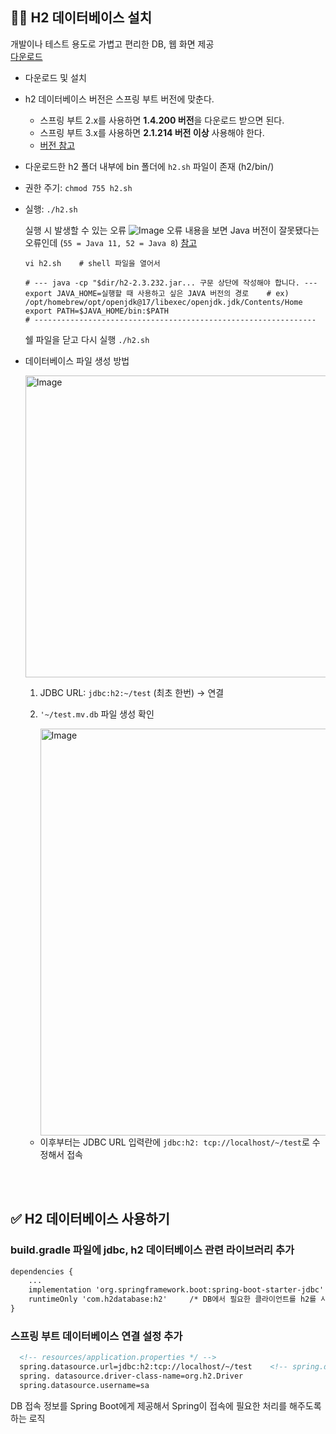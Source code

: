 ## 🧑‍💻 H2 데이터베이스 설치
개발이나 테스트 용도로 가볍고 편리한 DB, 웹 화면 제공 <br />
[다운로드](https://www.h2database.com) <br />
- 다운로드 및 설치
- h2 데이터베이스 버전은 스프링 부트 버전에 맞춘다.
  - 스프링 부트 2.x를 사용하면 **1.4.200 버전**을 다운로드 받으면 된다.
  - 스프링 부트 3.x를 사용하면 **2.1.214 버전 이상** 사용해야 한다.
  - [버전 참고](https://www.h2database.com/html/download-archive.html)
- 다운로드한 h2 폴더 내부에 bin 폴더에 `h2.sh` 파일이 존재 (h2/bin/)
- 권한 주기: `chmod 755 h2.sh`
- 실행: `./h2.sh`

  실행 시 발생할 수 있는 오류
    ![Image](https://github.com/user-attachments/assets/f87c31f2-2eff-4fa0-bd21-43aec234e436)
  오류 내용을 보면 Java 버전이 잘못됐다는 오류인데 (`55 = Java 11, 52 = Java 8`) [참고](https://www.inflearn.com/community/questions/53693/jar-%EC%9D%84-%EC%8B%A4%ED%96%89%ED%95%A0%EB%95%8C-%EC%97%90%EB%9F%AC%EA%B0%80-%EB%B0%9C%EC%83%9D%ED%95%B4%EC%9A%94?srsltid=AfmBOorsVl6Y_udIqSIE1hRH1FOW3HsIF4WFTxonhdCp5_5tOFf6B1d_)
  ``` shell
  vi h2.sh    # shell 파일을 열어서
  
  # --- java -cp "$dir/h2-2.3.232.jar... 구문 상단에 작성해야 합니다. ---
  export JAVA_HOME=실행할 때 사용하고 싶은 JAVA 버전의 경로    # ex) /opt/homebrew/opt/openjdk@17/libexec/openjdk.jdk/Contents/Home    
  export PATH=$JAVA_HOME/bin:$PATH
  # ---------------------------------------------------------------
  ```
  쉘 파일을 닫고 다시 실행 `./h2.sh`
- 데이터베이스 파일 생성 방법

  <img width="483" alt="Image" src="https://github.com/user-attachments/assets/9731d059-f307-4f3d-8c93-33f261fe2f76" />

  1. JDBC URL: `jdbc:h2:~/test` (최초 한번) → 연결
  2. `'~/test.mv.db` 파일 생성 확인
  
        <img width="651" alt="Image" src="https://github.com/user-attachments/assets/ffc2c9b7-b3bd-4d78-b034-9c3593539b18" />
        
    - 이후부터는 JDBC URL 입력란에 `jdbc:h2: tcp://localhost/~/test`로 수정해서 접속

<br />
<br />

## ✅ H2 데이터베이스 사용하기

### build.gradle 파일에 jdbc, h2 데이터베이스 관련 라이브러리 추가
```xml
dependencies {
    ...
    implementation 'org.springframework.boot:spring-boot-starter-jdbc' /* JAVA에서 DB랑 연결을 하기 위해서는 반드시 JDBC가 필요하다. */ 
    runtimeOnly 'com.h2database:h2'     /* DB에서 필요한 클라이언트를 h2를 사용한다. */
}
```

### 스프링 부트 데이터베이스 연결 설정 추가
```xml
  <!-- resources/application.properties */ -->
  spring.datasource.url=jdbc:h2:tcp://localhost/~/test    <!-- spring.datasource.url=jdbc:h2:~/test(최초 한 번) -->
  spring. datasource.driver-class-name=org.h2.Driver
  spring.datasource.username=sa
```
DB 접속 정보를 Spring Boot에게 제공해서 Spring이 접속에 필요한 처리를 해주도록 하는 로직
